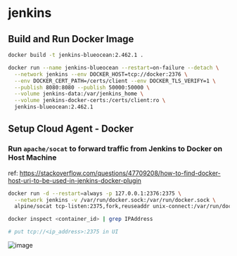 # jenkins

## Build and Run Docker Image

```sh
docker build -t jenkins-blueocean:2.462.1 .

docker run --name jenkins-blueocean --restart=on-failure --detach \
  --network jenkins --env DOCKER_HOST=tcp://docker:2376 \
  --env DOCKER_CERT_PATH=/certs/client --env DOCKER_TLS_VERIFY=1 \
  --publish 8080:8080 --publish 50000:50000 \
  --volume jenkins-data:/var/jenkins_home \
  --volume jenkins-docker-certs:/certs/client:ro \
  jenkins-blueocean:2.462.1
```

## Setup Cloud Agent - Docker

### Run `apache/socat` to forward traffic from Jenkins to Docker on Host Machine

ref: https://stackoverflow.com/questions/47709208/how-to-find-docker-host-uri-to-be-used-in-jenkins-docker-plugin

```sh
docker run -d --restart=always -p 127.0.0.1:2376:2375 \
  --network jenkins -v /var/run/docker.sock:/var/run/docker.sock \
  alpine/socat tcp-listen:2375,fork,reuseaddr unix-connect:/var/run/docker.sock

docker inspect <container_id> | grep IPAddress

# put tcp://<ip_address>:2375 in UI
```

![image](https://github.com/user-attachments/assets/8bc36d5c-adc3-4ce1-80a3-6090b4caadc0)


